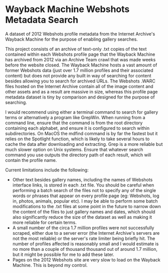 # Wayback Machine Webshots Metadata Search
A dataset of 2012 Webshots profile metadata from the Internet Archive's Wayback Machine for the purpose of enabling gallery searches.

This project consists of an archive of text-only .txt copies of the text contained within each Webshots profile page that the Wayback Machine has archived from 2012 via an Archive Team crawl that was made weeks before the website closed. The Wayback Machine hosts a vast amount of former Webshots data (just over 1.7 million profiles and their associated content) but does not provide any built in way of searching for content besides allowing you to search for archived URLs. The Webshots .WARC files hosted on the Internet Archive contain all of the image content and other assets and as a result are massive in size, whereas this profile page metadata dataset is tiny by comparison and designed for the purpose of searching.

I would recommend using either a terminal command to search for gallery terms or alternatively a program like GrepWin. When running from a command line, ensure that the command is from the root directory containing each alphabet, and ensure it is configured to search within subdirectories. On MacOS the mdfind command is by far the fastest but it relies on the Spotlight function, which is likely to take several hours to cache the data after downloading and extracting. Grep is a more reliable but much slower option on Unix systems. Ensure that whatever search command you use outputs the directory path of each result, which will contain the profile name.

Current limitations include the following:

* Other text besides gallery names, including the names of Webshots interface links, is stored in each .txt file. You should be careful when performing a batch search of the files not to specify any of the single words or phrases that appear on every profile page (eg: Webshots, log in, photos, animals, popular etc). I may be able to perform some batch modifications to the .txt files at some point in the future to narrow down the content of the files to just gallery names and dates, which should also significantly reduce the size of the dataset as well as making it more reliable for certain terms.
* A small number of the circa 1.7 million profiles were not successfully scraped, either due to a server error (the Internet Archive's servers are not the most reliable) or the server's rate limiter being briefly hit. The number of profiles affected is reasonably small and I would estimate is no more than a couple of thousand thousand out of around 1.7 million, but it might be possible for me to add these later.
* Pages on the 2012 Webshots site are very slow to load on the Wayback Machine. This is beyond my control.
